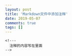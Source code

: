 ```yaml
---
layout: post
title: 'Markdown文件中添加注释'
date: 2019-05-07
comments: true
tags: []
---
```


```
<!---
  注释的内容写在里面
-->
```
<!---
  看不到这些
-->
